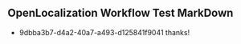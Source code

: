 ## OpenLocalization Workflow Test MarkDown
* 9dbba3b7-d4a2-40a7-a493-d125841f9041 thanks!

<!--HONumber=Jul16_HO2-->


